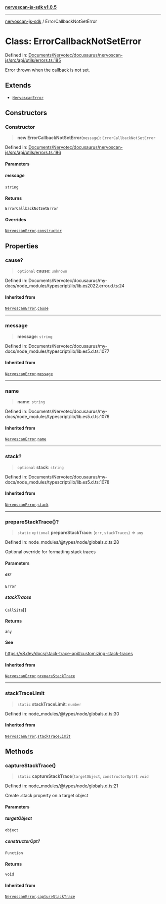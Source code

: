 [**nervoscan-js-sdk v1.0.5**](../README.md)

***

[nervoscan-js-sdk](../globals.md) / ErrorCallbackNotSetError

# Class: ErrorCallbackNotSetError

Defined in: [Documents/Nervotec/docusaurus/nervoscan-js/src/api/utils/errors.ts:185](https://github.com/nervotec/nervoscan-js/blob/a3e202b0aed347d51c982d0e67d7d962d141bec3/src/api/utils/errors.ts#L185)

Error thrown when the callback is not set.

## Extends

- [`NervoscanError`](NervoscanError.md)

## Constructors

### Constructor

> **new ErrorCallbackNotSetError**(`message`): `ErrorCallbackNotSetError`

Defined in: [Documents/Nervotec/docusaurus/nervoscan-js/src/api/utils/errors.ts:186](https://github.com/nervotec/nervoscan-js/blob/a3e202b0aed347d51c982d0e67d7d962d141bec3/src/api/utils/errors.ts#L186)

#### Parameters

##### message

`string`

#### Returns

`ErrorCallbackNotSetError`

#### Overrides

[`NervoscanError`](NervoscanError.md).[`constructor`](NervoscanError.md#constructor)

## Properties

### cause?

> `optional` **cause**: `unknown`

Defined in: Documents/Nervotec/docusaurus/my-docs/node\_modules/typescript/lib/lib.es2022.error.d.ts:24

#### Inherited from

[`NervoscanError`](NervoscanError.md).[`cause`](NervoscanError.md#cause)

***

### message

> **message**: `string`

Defined in: Documents/Nervotec/docusaurus/my-docs/node\_modules/typescript/lib/lib.es5.d.ts:1077

#### Inherited from

[`NervoscanError`](NervoscanError.md).[`message`](NervoscanError.md#message)

***

### name

> **name**: `string`

Defined in: Documents/Nervotec/docusaurus/my-docs/node\_modules/typescript/lib/lib.es5.d.ts:1076

#### Inherited from

[`NervoscanError`](NervoscanError.md).[`name`](NervoscanError.md#name)

***

### stack?

> `optional` **stack**: `string`

Defined in: Documents/Nervotec/docusaurus/my-docs/node\_modules/typescript/lib/lib.es5.d.ts:1078

#### Inherited from

[`NervoscanError`](NervoscanError.md).[`stack`](NervoscanError.md#stack)

***

### prepareStackTrace()?

> `static` `optional` **prepareStackTrace**: (`err`, `stackTraces`) => `any`

Defined in: node\_modules/@types/node/globals.d.ts:28

Optional override for formatting stack traces

#### Parameters

##### err

`Error`

##### stackTraces

`CallSite`[]

#### Returns

`any`

#### See

https://v8.dev/docs/stack-trace-api#customizing-stack-traces

#### Inherited from

[`NervoscanError`](NervoscanError.md).[`prepareStackTrace`](NervoscanError.md#preparestacktrace)

***

### stackTraceLimit

> `static` **stackTraceLimit**: `number`

Defined in: node\_modules/@types/node/globals.d.ts:30

#### Inherited from

[`NervoscanError`](NervoscanError.md).[`stackTraceLimit`](NervoscanError.md#stacktracelimit)

## Methods

### captureStackTrace()

> `static` **captureStackTrace**(`targetObject`, `constructorOpt?`): `void`

Defined in: node\_modules/@types/node/globals.d.ts:21

Create .stack property on a target object

#### Parameters

##### targetObject

`object`

##### constructorOpt?

`Function`

#### Returns

`void`

#### Inherited from

[`NervoscanError`](NervoscanError.md).[`captureStackTrace`](NervoscanError.md#capturestacktrace)
